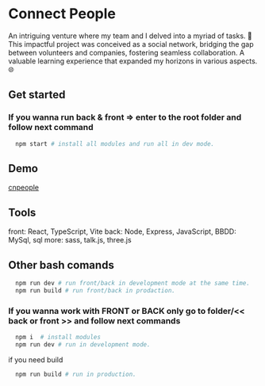 # Connect People
An intriguing venture where my team and I delved into a myriad of tasks. 🌌 
This impactful project was conceived as a social network, bridging the gap between volunteers and companies, fostering seamless collaboration. 
A valuable learning experience that expanded my horizons in various aspects. 🌐

## Get started
### If you wanna run back & front => enter to the root folder and follow next command
```bash
  npm start # install all modules and run all in dev mode.
```

## Demo
[cnpeople](https://cnpeople.vercel.app/)

## Tools
front: React, TypeScript, Vite
back: Node, Express, JavaScript,
BBDD: MySql, sql
more: sass, talk.js, three.js

## Other bash comands
``` bash
  npm run dev # run front/back in development mode at the same time.
  npm run build # run front/back in prodaction.
```
### If you wanna work with FRONT or BACK only go to folder/<< back or front >> and follow next commands
```bash
  npm i  # install modules
  npm run dev # run in development mode.
```
if you need build
```bash
  npm run build # run in production.
```
